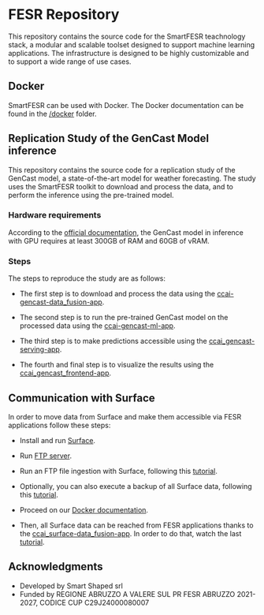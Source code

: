 # FESR Repository

This repository contains the source code for the SmartFESR teachnology stack, a modular and scalable toolset designed to support machine learning applications. The infrastructure is designed to be highly customizable and to support a wide range of use cases.

## Docker

SmartFESR can be used with Docker. The Docker documentation can be found in the [/docker](/docker) folder.

## Replication Study of the GenCast Model inference

This repository contains the source code for a replication study of the GenCast model, a state-of-the-art model for weather forecasting. The study uses the SmartFESR toolkit to download and process the data, and to perform the inference using the pre-trained model.

### Hardware requirements

According to the [official documentation](https://github.com/google-deepmind/graphcast/blob/main/docs/cloud_vm_setup.md), the GenCast model in inference with GPU requires at least 300GB of RAM and 60GB of vRAM.

### Steps

The steps to reproduce the study are as follows:

- The first step is to download and process the data using the [ccai-gencast-data_fusion-app](apps/ccai-gencast-data_fusion-app/README.md).

- The second step is to run the pre-trained GenCast model on the processed data using the [ccai-gencast-ml-app](apps/ccai-gencast-ml-app/README.md).

- The third step is to make predictions accessible using the [ccai_gencast-serving-app](apps/ccai-gencast-serving-app/README.md).

- The fourth and final step is to visualize the results using the [ccai_gencast_frontend-app](apps/ccai-gencast-frontend-app/README.md).

## Communication with Surface

In order to move data from Surface and make them accessible via FESR applications follow these steps:

- Install and run [Surface](surface/README.md).

- Run [FTP server](FTP/README.md).

- Run an FTP file ingestion with Surface, following this [tutorial](https://drive.google.com/file/d/1F-DJC0sLVAHiH9uqLj6SnU-G0-Wyc9m7/view?usp=sharing).

- Optionally, you can also execute a backup of all Surface data, following this [tutorial](https://drive.google.com/file/d/1t6ycGFNASB2DO9ucPSzNnEy5bCHEBXAk/view?usp=sharing).

- Proceed on our [Docker documentation](/docker/README.md).

- Then, all Surface data can be reached from FESR applications thanks to the [ccai_surface-data_fusion-app](apps/ccai-surface-data_fusion-app). In order to do that, watch the last [tutorial](https://drive.google.com/file/d/1neMW9stwkGOOuE28fnyKln4D9uMniadx/view?usp=sharing).

## Acknowledgments

- Developed by Smart Shaped srl
- Funded by REGIONE ABRUZZO A VALERE SUL PR FESR ABRUZZO 2021-2027, CODICE CUP C29J24000080007
